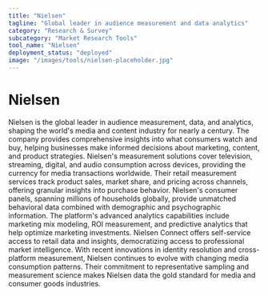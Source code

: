 ```yaml
---
title: "Nielsen"
tagline: "Global leader in audience measurement and data analytics"
category: "Research & Survey"
subcategory: "Market Research Tools"
tool_name: "Nielsen"
deployment_status: "deployed"
image: "/images/tools/nielsen-placeholder.jpg"
---
```


# Nielsen

Nielsen is the global leader in audience measurement, data, and analytics, shaping the world's media and content industry for nearly a century. The company provides comprehensive insights into what consumers watch and buy, helping businesses make informed decisions about marketing, content, and product strategies. Nielsen's measurement solutions cover television, streaming, digital, and audio consumption across devices, providing the currency for media transactions worldwide. Their retail measurement services track product sales, market share, and pricing across channels, offering granular insights into purchase behavior. Nielsen's consumer panels, spanning millions of households globally, provide unmatched behavioral data combined with demographic and psychographic information. The platform's advanced analytics capabilities include marketing mix modeling, ROI measurement, and predictive analytics that help optimize marketing investments. Nielsen Connect offers self-service access to retail data and insights, democratizing access to professional market intelligence. With recent innovations in identity resolution and cross-platform measurement, Nielsen continues to evolve with changing media consumption patterns. Their commitment to representative sampling and measurement science makes Nielsen data the gold standard for media and consumer goods industries.
